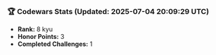 ### 🏆 Codewars Stats (Updated: 2025-07-04 20:09:29 UTC)

- **Rank:** 8 kyu
- **Honor Points:** 3
- **Completed Challenges:** 1
